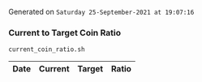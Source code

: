 Generated on `Saturday 25-September-2021 at 19:07:16`

### Current to Target Coin Ratio
`current_coin_ratio.sh`

Date|Current|Target|Ratio
---|---|---|---

